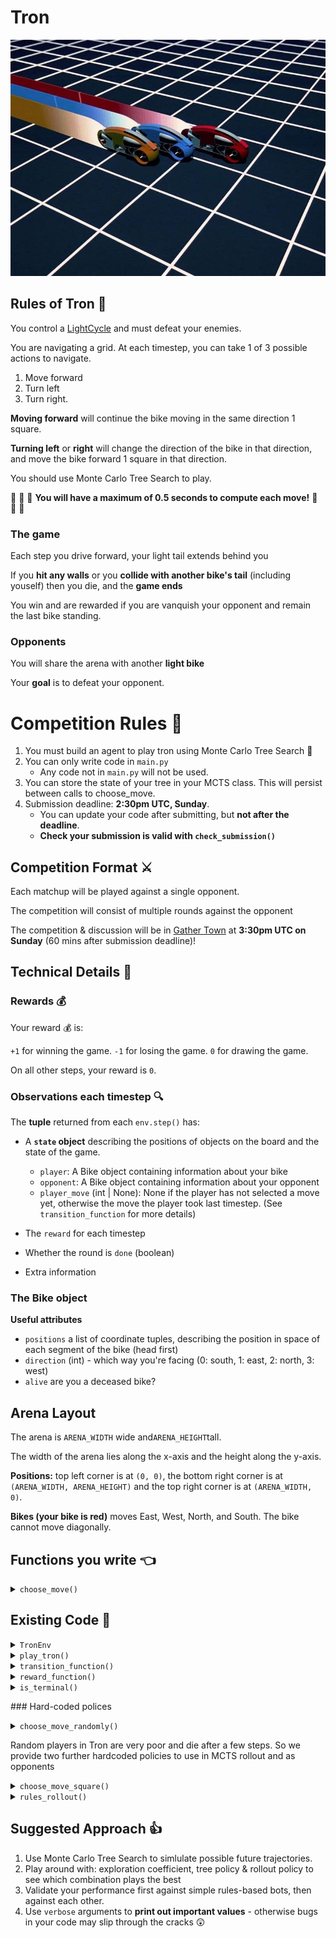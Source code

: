 # Tron

![Drive your light cycle to victory](images/Tron.jpeg)

## Rules of Tron :bullettrain_side:

You control a [LightCycle](https://en.wikipedia.org/wiki/Light_Cycle) and must defeat your enemies.

You are navigating a grid. At each timestep, you can take 1 of 3 possible actions to navigate.

1. Move forward
2. Turn left
3. Turn right.

**Moving forward** will continue the bike moving in the same direction 1 square.

**Turning left** or **right** will change the direction of the bike in that direction, and move the bike forward 1 square in that direction.

You should use Monte Carlo Tree Search to play.

:rotating_light: :rotating_light: :rotating_light: **You will have a maximum of 0.5 seconds to compute each move!** :rotating_light: :rotating_light: :rotating_light:

### The game

Each step you drive forward, your light tail extends behind you

If you **hit any walls** or you **collide with another bike's tail** (including youself) then you die, and the **game ends**

You win and are rewarded if you are vanquish your opponent and remain the last bike standing.

### Opponents

You will share the arena with another **light bike**

Your **goal** is to defeat your opponent.

# Competition Rules :scroll:

1. You must build an agent to play tron using Monte Carlo Tree Search :deciduous_tree:
2. You can only write code in `main.py`
   - Any code not in `main.py` will not be used.
3. You can store the state of your tree in your MCTS class. This will persist between calls to choose_move.
4. Submission deadline: **2:30pm UTC, Sunday**.
   - You can update your code after submitting, but **not after the deadline**.
   - **Check your submission is valid with `check_submission()`**

## Competition Format :crossed_swords:

Each matchup will be played against a single opponent.

The competition will consist of multiple rounds against the opponent

The competition & discussion will be in [Gather Town](https://app.gather.town/app/nJwquzJjD4TLKcTy/Delta%20Academy) at **3:30pm UTC on Sunday** (60 mins after submission deadline)!

## Technical Details :hammer:

### Rewards :moneybag:

Your reward :moneybag: is:

`+1` for winning the game. `-1` for losing the game. `0` for drawing the game.

On all other steps, your reward is `0`.

### Observations each timestep :mag:

The **tuple** returned from each `env.step()` has:

- A **`state` object** describing the positions of objects on the board and the state of the game.

  - `player`: A Bike object containing information about your bike
  - `opponent`: A Bike object containing information about your opponent
  - `player_move` (int | None): None if the player has not selected a move yet, otherwise the move the player took last timestep. (See `transition_function` for more details)

- The `reward` for each timestep
- Whether the round is `done` (boolean)
- Extra information

### The Bike object

**Useful attributes**

- `positions` a list of coordinate tuples, describing the position in space of each segment of the bike (head first)
- `direction` (int) - which way you're facing (0: south, 1: east, 2: north, 3: west)
- `alive` are you a deceased bike?

## Arena Layout

The arena is `ARENA_WIDTH` wide and`ARENA_HEIGHT`tall.

The width of the arena lies along the x-axis and the height along the y-axis.

**Positions:** top left corner is at `(0, 0)`, the bottom right corner is at `(ARENA_WIDTH, ARENA_HEIGHT)` and the top right corner is at `(ARENA_WIDTH, 0)`.

**Bikes (your bike is red)** moves East, West, North, and South. The bike cannot move diagonally.

## Functions you write :point_left:

<details>
<summary><code style="white-space:nowrap;">  choose_move()</code></summary>
Choose an action given the state

In the competition, the choose_move() function is called to make your next move.

It takes the State of the game and your initialised MCTS object as input.

</details>

## Existing Code :pray:

<details>
<summary><code style="white-space:nowrap;">  TronEnv</code></summary>
The environment class controls the game and runs the opponents. It should be used for training your agent.
<br />
<br />
See example usage in <code style="white-space:nowrap;">play_tron()</code>.
<br />
<br />
The opponent's <code style="white-space:nowrap;">choose_move</code> functions are input at initialisation (when <code style="white-space:nowrap;">Env(opponent_choose_move)</code> is called). Every time you call <code style="white-space:nowrap;">Env.step()</code>, all bikes make a move according to their choose_move function. All player's perspecitves on the arena is the same but they will recieve their own position as player_bike in the state object.
    <br />
    <br />

<code style="white-space:nowrap;">TronEnv</code> has a <code style="white-space:nowrap;"> verbose</code> argument which prints the information about the game to the console when set to <code style="white-space:nowrap;">True</code>. <code style="white-space:nowrap;"> TronEnv</code> also has a render argument which visualises the game in pygame when set to <code style="white-space:nowrap;">True</code>. This allows you to visualise your AI's skills. You can play against your agent using the <code style="white-space:nowrap;">human_choose_move()</code> function!

</details>

<details>
<summary><code style="white-space:nowrap;">  play_tron()</code></summary>
Plays a game of tron, which can be rendered through pygame (if <code style="white-space:nowrap;">render=True</code>).

You can play against your own bot if you set <code style="white-space:nowrap;">your_choose_move</code> to <code style="white-space:nowrap;">human_player</code>!
<br />
<br />
Inputs:

<code style="white-space:nowrap;">your_choose_move</code>: Function that takes the state and outputs the action for your agent.

<code style="white-space:nowrap;">opponent_choose_move</code>: Function that takes the state and outputs the action for the opponent.

<code style="white-space:nowrap;">game_speed_multiplier</code>: controls the gameplay speed. High numbers mean fast games, low numbers mean slow games.

<code style="white-space:nowrap;">verbose</code>: whether to print info to the console.

<code styae="white-space:nowrap;">render</code>: whether to render the match through pygame

</details>

<details>
<summary><code style="white-space:nowrap;"> transition_function()</code></summary>
The transition function return a new <code style="white-space:nowrap;">State</code>  after an <code style="white-space:nowrap;">action</code> has been taken in the current <code style="white-space:nowrap;">State</code>.
Tron requires both players to move simultaneously. The first time this function is called it should be called with the action of the player. This move is stored but the player is not moved. The second time this function is called it should be called with the action of the opponent. This time both players are moved.

<br />
<br />

Whether the players are moved or not is determined by the <code style="white-space:nowrap;">player_move</code> attribute of the <code style="white-space:nowrap;">State</code>. If this is <code style="white-space:nowrap;">None</code> then the player has not moved yet and the player's action is stored. If this is not <code style="white-space:nowrap;">None</code> then both players are moved.

If make_copies is set to True the state is copied before the action is taken to avoid mutating the original state.

</details>

<details>
<summary><code style="white-space:nowrap;"> reward_function()</code></summary>
The reward function returns the reward that would be given to the player in a given <code style="white-space:nowrap;">State</code>.
<br />
If the <code style="white-space:nowrap;">State</code> is terminal then the reward is +1 if the player won and -1 if the opponent won and 0 if the game was drawn. If the <code style="white-space:nowrap;">State</code> is not terminal then the reward is 0.
</details>

<details>
<summary><code style="white-space:nowrap;">  is_terminal()</code></summary>
Returns whether the <code style="white-space:nowrap;">State</code> is terminal or not.
<br />
<br />
A <code style="white-space:nowrap;">State</code> is terminal if either player has died or if the game has reached the maximum number of timesteps.
</details>

### Hard-coded polices

<details>
<summary><code style="white-space:nowrap;"> choose_move_randomly()</code></summary>
A policy that chooses a move randomly.
Takes the state as input and outputs an action.
<br />
<br />
</details>

Random players in Tron are very poor and die after a few steps. So we provide two further hardcoded policies to use in MCTS rollout and as opponents

<details>
<summary><code style="white-space:nowrap;"> choose_move_square()</code></summary>
A basic tron bot that won't die immediately, a useful first opponent!
Takes the state as input and outputs an action.
<br />
<br />
</details>

<details>
<summary><code style="white-space:nowrap;"> rules_rollout()</code></summary>
A policy that will move to avoid obstacles and the opponent if possible. An excellent rollout policy.
Takes the state as input and outputs an action.
<br />
<br />
</details>

## Suggested Approach :+1:

1. Use Monte Carlo Tree Search to simlulate possible future trajectories.
2. Play around with: exploration coefficient, tree policy & rollout policy to see which combination plays the best
3. Validate your performance first against simple rules-based bots, then against each other.
4. Use `verbose` arguments to **print out important values** - otherwise bugs in your code may slip through the cracks :astonished:
